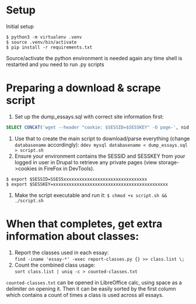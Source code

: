 # Setup

Initial setup
```shell
$ python3 -m virtualenv .venv
$ source .venv/bin/activate
$ pip install -r requirements.txt
```
Source/activate the python environment is needed again any time shell is restarted and you need to run .py scripts

# Preparing a download & scrape script

1. Set up the dump_essays.sql with correct site information first:
```sql
SELECT CONCAT('wget --header "cookie: $SESSID=$SESSKEY" -O page-', nid, '.htm https://disaster-sts-network.org/node/', nid, '/essay && ./sou.py page-', nid, '.htm > essay-', nid, '.htm') AS `#!/bin/env bash` FROM node WHERE type = 'pece_essay';
```
1. Use that to create the main script to download/parse everything (change `databasename` accordingly):
`ddev mysql databasename < dump_essays.sql > script.sh`
1. Ensure your environment contains the SESSID and SESSKEY from your logged in user in Drupal to retrieve any private pages (view storage->cookies in FireFox in DevTools).
```shell
$ export $SESSID=SSESSxxxxxxxxxxxxxxxxxxxxxxxxxxxxxxxx
$ export $SESSKEY=xxxxxxxxxxxxxxxxxxxxxxxxxxxxxxxxxxxxxxxxxxxx
```
1. Make the script executable and run it:
`$ chmod +x script.sh && ./script.sh`

# When that completes, get extra information about classes:

1. Report the classes used in each essay:  
`find -iname 'essay-*' -exec report-classes.py {} >> class.list \;`
1. Count the combined class usage:  
`sort class.list | uniq -c > counted-classes.txt`

`counted-classes.txt` can be opened in LibreOffice calc, using space as a delimiter on opening it. Then it can be easily sorted by the first column which contains a count of times a class is used across all essays.
